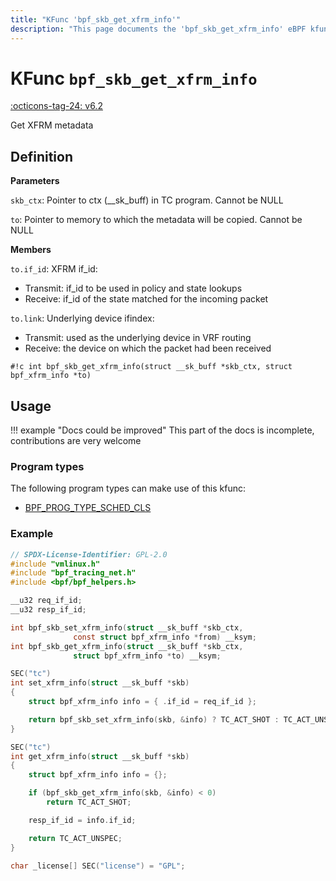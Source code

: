 ```yaml
---
title: "KFunc 'bpf_skb_get_xfrm_info'"
description: "This page documents the 'bpf_skb_get_xfrm_info' eBPF kfunc, including its definition, usage, program types that can use it, and examples."
---
```

# KFunc `bpf_skb_get_xfrm_info`

<!-- [FEATURE_TAG](bpf_skb_get_xfrm_info) -->
[:octicons-tag-24: v6.2](https://github.com/torvalds/linux/commit/94151f5aa9667c562281abeaaa5e89b9d5c17729)
<!-- [/FEATURE_TAG] -->

Get XFRM metadata

## Definition

**Parameters**

`skb_ctx`: Pointer to ctx (__sk_buff) in TC program. Cannot be NULL

`to`: Pointer to memory to which the metadata will be copied. Cannot be NULL

**Members**

`to.if_id`: XFRM if_id:

- Transmit: if_id to be used in policy and state lookups
- Receive: if_id of the state matched for the incoming packet

`to.link`: Underlying device ifindex:

- Transmit: used as the underlying device in VRF routing
- Receive: the device on which the packet had been received

<!-- [KFUNC_DEF] -->
`#!c int bpf_skb_get_xfrm_info(struct __sk_buff *skb_ctx, struct bpf_xfrm_info *to)`
<!-- [/KFUNC_DEF] -->

## Usage

!!! example "Docs could be improved"
    This part of the docs is incomplete, contributions are very welcome

### Program types

The following program types can make use of this kfunc:

<!-- [KFUNC_PROG_REF] -->
- [BPF_PROG_TYPE_SCHED_CLS](../program-type/BPF_PROG_TYPE_SCHED_CLS.md)
<!-- [/KFUNC_PROG_REF] -->

### Example

```c
// SPDX-License-Identifier: GPL-2.0
#include "vmlinux.h"
#include "bpf_tracing_net.h"
#include <bpf/bpf_helpers.h>

__u32 req_if_id;
__u32 resp_if_id;

int bpf_skb_set_xfrm_info(struct __sk_buff *skb_ctx,
			  const struct bpf_xfrm_info *from) __ksym;
int bpf_skb_get_xfrm_info(struct __sk_buff *skb_ctx,
			  struct bpf_xfrm_info *to) __ksym;

SEC("tc")
int set_xfrm_info(struct __sk_buff *skb)
{
	struct bpf_xfrm_info info = { .if_id = req_if_id };

	return bpf_skb_set_xfrm_info(skb, &info) ? TC_ACT_SHOT : TC_ACT_UNSPEC;
}

SEC("tc")
int get_xfrm_info(struct __sk_buff *skb)
{
	struct bpf_xfrm_info info = {};

	if (bpf_skb_get_xfrm_info(skb, &info) < 0)
		return TC_ACT_SHOT;

	resp_if_id = info.if_id;

	return TC_ACT_UNSPEC;
}

char _license[] SEC("license") = "GPL";
```
